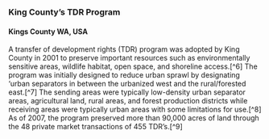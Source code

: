 ### King County’s TDR Program 
#### Kings County WA, USA

A transfer of development rights (TDR) program was adopted by King County in 2001 to preserve important resources such as environmentally sensitive areas, wildlife habitat, open space, and shoreline access.[^6] The program was initially designed to reduce urban sprawl by designating ‘urban separators in between the urbanized west and the rural/forested east.[^7] The sending areas were typically low-density urban separator areas, agricultural land, rural areas, and forest production districts while receiving areas were typically urban areas with some limitations for use.[^8] As of 2007, the program preserved more than 90,000 acres of land through the 48 private market transactions of 455 TDR’s.[^9]
